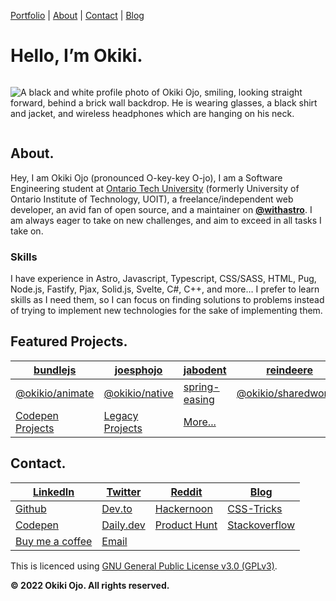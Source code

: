 [Portfolio](https://okikio.dev) \| [About](#about) \| [Contact](#contact) \| [Blog](https://blog.okikio.dev)


# Hello, I’m **Okiki.**

<div style="display:flex">

![A black and white profile photo of Okiki Ojo, smiling, looking straight forward, behind a brick wall backdrop. He is wearing glasses, a black shirt and jacket, and wireless headphones which are hanging on his neck.](https://okikio.dev/images/upload/f_auto,q_auto:best,c_limit/w_400,dpr_auto/okikio/okiki-ojo.jpg)
  
 </div>


## About.

Hey, I am Okiki Ojo (pronounced O-key-key O-jo), I am a Software Engineering student at [Ontario Tech University](https://ontariotechu.ca/) (formerly University of Ontario Institute of Technology, UOIT), a freelance/independent web developer, an avid fan of open source, and a maintainer on **[@withastro](https://github.com/withastro)**. I am always eager to take on new challenges, and aim to exceed in all tasks I take on. 

### Skills

I have experience in Astro, Javascript, Typescript, CSS/SASS, HTML, Pug, Node.js, Fastify, Pjax, Solid.js, Svelte, C#, C++, and more… I prefer to learn skills as I need them, so I can focus on finding solutions to problems instead of trying to implement new technologies for the sake of implementing them.


## Featured Projects.


| [bundlejs](https://bundlejs.com)                      | [joesphojo](https://josephojo.com/)                                   | [jabodent](https://jabodent.com)                      | [reindeere](https://reindeere.ca)                       |
| ---------------------------------------------------- | --------------------------------------------------------------------- | ----------------------------------------------------- | ------------------------------------------------------- |
| [@okikio/animate](https://native.okikio.dev/animate) | [@okikio/native](https://native.okikio.dev/native)                    | [spring-easing](https://spring-easing.okikio.dev)     | [@okikio/sharedworker](https://sharedworker.okikio.dev) |
| [Codepen Projects](https://codepen.com/okikio)       | [Legacy Projects](https://www.khanacademy.org/profile/liteo/projects) | [More...](https://github.com/okikio?tab=repositories) |                                                         |

  

## Contact.

| [LinkedIn](https://www.linkedin.com/in/okikio)         | [Twitter](https://twitter.com/okikio_dev) | [Reddit](https://www.reddit.com/user/okikio_dev)       | [Blog](https://blog.okikio.dev)                                              |
| ------------------------------------------------------ | ----------------------------------------- | ------------------------------------------------------ | ---------------------------------------------------------------------------- |
| [Github](https://github.com/okikio)                    | [Dev.to](https://dev.to/okikio)           | [Hackernoon](https://hackernoon.com/u/okikio)          | [CSS-Tricks](https://css-tricks.com/author/okikiojo/)                        |
| [Codepen](https://codepen.io/okikio)                   | [Daily.dev](https://app.daily.dev/okikio) | [Product Hunt](https://www.producthunt.com/@okiki_ojo) | [Stackoverflow](https://stackoverflow.com/users/12140185/okikio?tab=profile) |
| [Buy me a coffee](https://www.buymeacoffee.com/okikio) | [Email](mailto:hey@okikio.dev)            |                                                        |                                                                              |



This is licenced using [GNU General Public License v3.0 (GPLv3)](./LICENCE.md).


**© 2022 Okiki Ojo. All rights reserved.**
